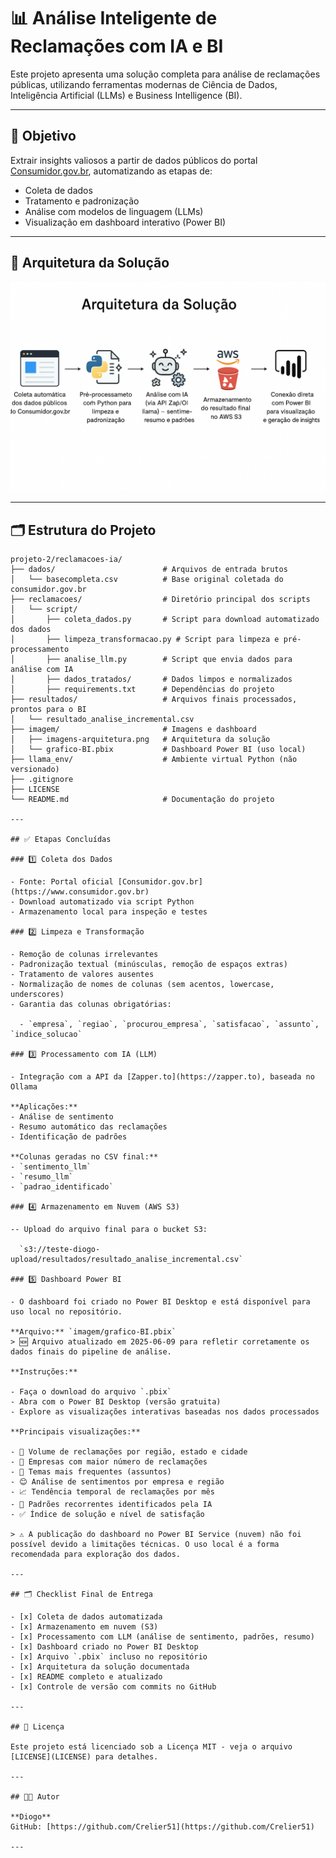 # 📊 Análise Inteligente de Reclamações com IA e BI

Este projeto apresenta uma solução completa para análise de reclamações públicas, utilizando ferramentas modernas de Ciência de Dados, Inteligência Artificial (LLMs) e Business Intelligence (BI).

---

## 🚀 Objetivo

Extrair insights valiosos a partir de dados públicos do portal [Consumidor.gov.br](https://www.consumidor.gov.br), automatizando as etapas de:

- Coleta de dados  
- Tratamento e padronização  
- Análise com modelos de linguagem (LLMs)  
- Visualização em dashboard interativo (Power BI)

---

## 📐 Arquitetura da Solução

![Arquitetura da Solução](imagem/imagens-arquitetura.png)

---

## 🗂️ Estrutura do Projeto

```plaintext
projeto-2/reclamacoes-ia/
├── dados/                        # Arquivos de entrada brutos
│   └── basecompleta.csv          # Base original coletada do consumidor.gov.br
├── reclamacoes/                  # Diretório principal dos scripts
│   └── script/
│       ├── coleta_dados.py       # Script para download automatizado dos dados
│       ├── limpeza_transformacao.py # Script para limpeza e pré-processamento
│       ├── analise_llm.py        # Script que envia dados para análise com IA
│       ├── dados_tratados/       # Dados limpos e normalizados
│       ├── requirements.txt      # Dependências do projeto
├── resultados/                   # Arquivos finais processados, prontos para o BI
│   └── resultado_analise_incremental.csv
├── imagem/                       # Imagens e dashboard
│   ├── imagens-arquitetura.png   # Arquitetura da solução
│   └── grafico-BI.pbix           # Dashboard Power BI (uso local)
├── llama_env/                    # Ambiente virtual Python (não versionado)
├── .gitignore
├── LICENSE
└── README.md                     # Documentação do projeto

---

## ✅ Etapas Concluídas

### 1️⃣ Coleta dos Dados

- Fonte: Portal oficial [Consumidor.gov.br](https://www.consumidor.gov.br)  
- Download automatizado via script Python  
- Armazenamento local para inspeção e testes

### 2️⃣ Limpeza e Transformação

- Remoção de colunas irrelevantes  
- Padronização textual (minúsculas, remoção de espaços extras)  
- Tratamento de valores ausentes  
- Normalização de nomes de colunas (sem acentos, lowercase, underscores)  
- Garantia das colunas obrigatórias:

  - `empresa`, `regiao`, `procurou_empresa`, `satisfacao`, `assunto`, `indice_solucao`

### 3️⃣ Processamento com IA (LLM)

- Integração com a API da [Zapper.to](https://zapper.to), baseada no Ollama  

**Aplicações:**  
- Análise de sentimento  
- Resumo automático das reclamações  
- Identificação de padrões  

**Colunas geradas no CSV final:**  
- `sentimento_llm`  
- `resumo_llm`  
- `padrao_identificado`  

### 4️⃣ Armazenamento em Nuvem (AWS S3)

-- Upload do arquivo final para o bucket S3:

  `s3://teste-diogo-upload/resultados/resultado_analise_incremental.csv`

### 5️⃣ Dashboard Power BI

- O dashboard foi criado no Power BI Desktop e está disponível para uso local no repositório.

**Arquivo:** `imagem/grafico-BI.pbix`
> 🆕 Arquivo atualizado em 2025-06-09 para refletir corretamente os dados finais do pipeline de análise.

**Instruções:**

- Faça o download do arquivo `.pbix`
- Abra com o Power BI Desktop (versão gratuita)
- Explore as visualizações interativas baseadas nos dados processados

**Principais visualizações:**

- 📍 Volume de reclamações por região, estado e cidade  
- 🏢 Empresas com maior número de reclamações  
- 💬 Temas mais frequentes (assuntos)  
- 😊 Análise de sentimentos por empresa e região  
- 📈 Tendência temporal de reclamações por mês  
- 🧠 Padrões recorrentes identificados pela IA  
- ✅ Índice de solução e nível de satisfação  

> ⚠️ A publicação do dashboard no Power BI Service (nuvem) não foi possível devido a limitações técnicas. O uso local é a forma recomendada para exploração dos dados.

---

## 🗂️ Checklist Final de Entrega

- [x] Coleta de dados automatizada  
- [x] Armazenamento em nuvem (S3)  
- [x] Processamento com LLM (análise de sentimento, padrões, resumo)  
- [x] Dashboard criado no Power BI Desktop  
- [x] Arquivo `.pbix` incluso no repositório  
- [x] Arquitetura da solução documentada  
- [x] README completo e atualizado  
- [x] Controle de versão com commits no GitHub  

---

## 📜 Licença

Este projeto está licenciado sob a Licença MIT - veja o arquivo [LICENSE](LICENSE) para detalhes.

---

## 👨‍💻 Autor

**Diogo**  
GitHub: [https://github.com/Crelier51](https://github.com/Crelier51)

---

